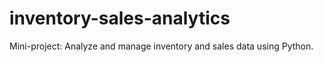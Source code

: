 # inventory-sales-analytics
Mini-project: Analyze and manage inventory and sales data using Python.
